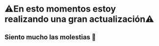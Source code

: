 <html>
  <head>
  </head>
  <body>
    <h1>⚠️En esto momentos estoy realizando una gran actualización⚠️</h1>
    <h2>Siento mucho las molestias 🙇</h2>
  </body>
</html>
